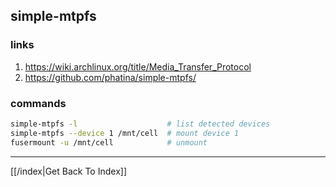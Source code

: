 ## simple-mtpfs

### links

1. https://wiki.archlinux.org/title/Media_Transfer_Protocol
2. https://github.com/phatina/simple-mtpfs/

### commands

```sh
simple-mtpfs -l                    # list detected devices
simple-mtpfs --device 1 /mnt/cell  # mount device 1
fusermount -u /mnt/cell            # unmount
```

---

[[/index|Get Back To Index]]
